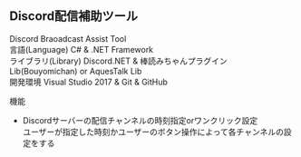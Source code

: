 ## Discord配信補助ツール  
Discord Braoadcast Assist Tool  
言語(Language) C# & .NET Framework  
ライブラリ(Library) Discord.NET & 棒読みちゃんプラグインLib(Bouyomichan) or AquesTalk Lib  
開発環境 Visual Studio 2017 & Git & GitHub  

機能  
- Discordサーバーの配信チャンネルの時刻指定orワンクリック設定  
  ユーザーが指定した時刻かユーザーのボタン操作によって各チャンネルの設定をする  
